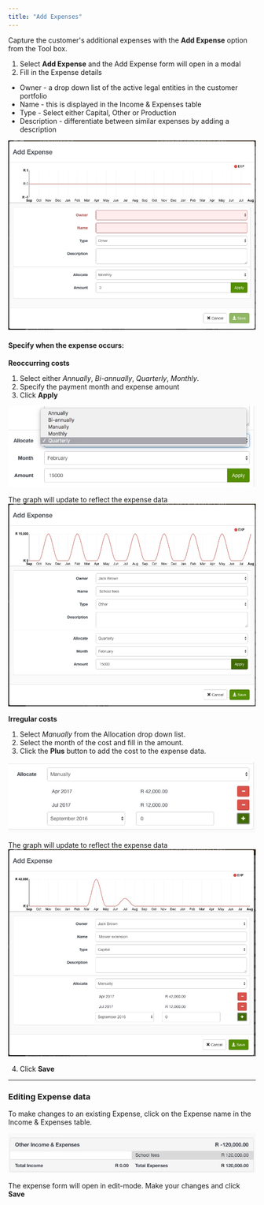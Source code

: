 ```yaml
---
title: "Add Expenses"
---
```


Capture the customer's additional expenses with the **Add Expense** option from the Tool box.

1. Select **Add Expense** and the Add Expense form will open in a modal
2. Fill in the Expense details
  - Owner - a drop down list of the active legal entities in the customer portfolio
  - Name - this is displayed in the Income & Expenses table
  - Type - Select either Capital, Other or Production
  - Description - differentiate between similar expenses by adding a description

![Add expense form](images/add_expense_form.jpg)

#### Specify when the expense occurs:
**Reoccurring costs**
1. Select either *Annually*, *Bi-annually*, *Quarterly*, *Monthly*. 
2. Specify the payment month and expense amount 
3. Click **Apply**

![Expense allocation](images/expense_allocation.jpg)

The graph will update to reflect the expense data
![Quarterly expense](images/quarterly_expense.jpg)

**Irregular costs** 
1. Select *Manually* from the Allocation drop down list. 
2. Select the month of the cost and fill in the amount. 
3. Click the **Plus** button to add the cost to the expense data.

![Manual expense allocation](images/manual_allocation.jpg)

The graph will update to reflect the expense data
![Manual expense](images/manual_expense.jpg)

4. Click **Save**

------

### Editing Expense data

To make changes to an existing Expense, click on the Expense name in the Income & Expenses table. 

![Edit expense form](images/edit_expense.jpg)

The expense form will open in edit-mode. Make your changes and click **Save**